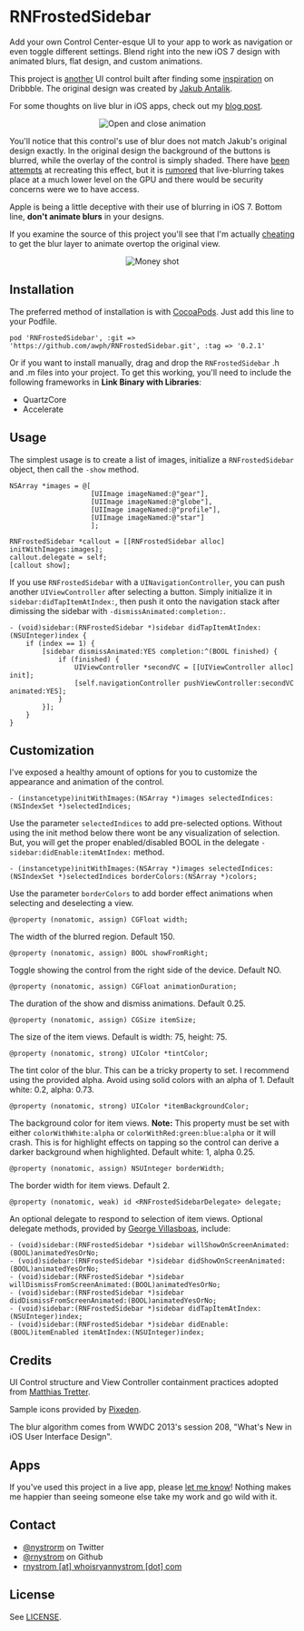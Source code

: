 RNFrostedSidebar
===========

Add your own Control Center-esque UI to your app to work as navigation or even toggle different settings. Blend right into the new iOS 7 design with animated blurs, flat design, and custom animations.

This project is [another](https://github.com/rnystrom/RNRippleTableView) UI control built after finding some [inspiration](http://dribbble.com/shots/1194205-Sidebar-calendar-animation) on Dribbble. The original design was created by [Jakub Antalik](http://dribbble.com/antalik/click?type=twitter).

For some thoughts on live blur in iOS apps, check out my [blog post](http://whoisryannystrom.com/2013/09/17/Live-blur-in-iOS7/).

<p align="center"><img title="Open and close animation" src="https://raw.github.com/rnystrom/RNFrostedMenu/master/images/open.gif"/></p>

You'll notice that this control's use of blur does not match Jakub's original design exactly. In the original design the background of the buttons is blurred, while the overlay of the control is simply shaded. There have [been](https://github.com/alexdrone/ios-realtimeblur) [attempts](https://github.com/JagCesar/iOS-blur) at recreating this effect, but it is [rumored](http://stackoverflow.com/a/17299759/940936) that live-blurring takes place at a much lower level on the GPU and there would be security concerns were we to have access.

Apple is being a little deceptive with their use of blurring in iOS 7. Bottom line, **don't animate blurs** in your designs.

If you examine the source of this project you'll see that I'm actually [cheating](https://github.com/rnystrom/RNFrostedSidebar/blob/master/RNFrostedSidebar.m#L371) to get the blur layer to animate overtop the original view.

<p align="center"><img title="Money shot" src="https://raw.github.com/rnystrom/RNFrostedMenu/master/images/click.gif"/></p>

## Installation ##

The preferred method of installation is with [CocoaPods](http://cocoapods.org/). Just add this line to your Podfile.

```
pod 'RNFrostedSidebar', :git => 'https://github.com/awph/RNFrostedSidebar.git', :tag => '0.2.1'
```

Or if you want to install manually, drag and drop the <code>RNFrostedSidebar</code> .h and .m files into your project. To get this working, you'll need to include the following frameworks in **Link Binary with Libraries**:

- QuartzCore
- Accelerate

## Usage ##

The simplest usage is to create a list of images, initialize a <code>RNFrostedSidebar</code> object, then call the <code>-show</code> method.

```objc
NSArray *images = @[
                    [UIImage imageNamed:@"gear"],
                    [UIImage imageNamed:@"globe"],
                    [UIImage imageNamed:@"profile"],
                    [UIImage imageNamed:@"star"]
                    ];

RNFrostedSidebar *callout = [[RNFrostedSidebar alloc] initWithImages:images];
callout.delegate = self;
[callout show];
```

If you use <code>RNFrostedSidebar</code> with a <code>UINavigationController</code>, you can push another <code>UIViewController</code> after selecting a button.
Simply initialize it in <code>sidebar:didTapItemAtIndex:</code>, then push it onto the navigation stack after dimissing the sidebar with <code>-dismissAnimated:completion:</code>.

```objc
- (void)sidebar:(RNFrostedSidebar *)sidebar didTapItemAtIndex:(NSUInteger)index {
    if (index == 1) {
        [sidebar dismissAnimated:YES completion:^(BOOL finished) {
            if (finished) {
                UIViewController *secondVC = [[UIViewController alloc] init];
                [self.navigationController pushViewController:secondVC animated:YES];
            }
        }];
    }
}
```

## Customization

I've exposed a healthy amount of options for you to customize the appearance and animation of the control.

```objc
- (instancetype)initWithImages:(NSArray *)images selectedIndices:(NSIndexSet *)selectedIndices;
```

Use the parameter <code>selectedIndices</code> to add pre-selected options. Without using the init method below there wont be any visualization of selection. But, you will get the proper enabled/disabled BOOL in the delegate <code>-sidebar:didEnable:itemAtIndex:</code> method.

```objc
- (instancetype)initWithImages:(NSArray *)images selectedIndices:(NSIndexSet *)selectedIndices borderColors:(NSArray *)colors;
```

Use the parameter <code>borderColors</code> to add border effect animations when selecting and deselecting a view.

```objc
@property (nonatomic, assign) CGFloat width;
```

The width of the blurred region. Default 150.

```objc
@property (nonatomic, assign) BOOL showFromRight;
```

Toggle showing the control from the right side of the device. Default NO.

```objc
@property (nonatomic, assign) CGFloat animationDuration;
```

The duration of the show and dismiss animations. Default 0.25.

```objc
@property (nonatomic, assign) CGSize itemSize;
```

The size of the item views. Default is width: 75, height: 75.

```objc
@property (nonatomic, strong) UIColor *tintColor;
```

The tint color of the blur. This can be a tricky property to set. I recommend using the provided alpha. Avoid using solid colors with an alpha of 1. Default white: 0.2, alpha: 0.73.

```objc
@property (nonatomic, strong) UIColor *itemBackgroundColor;
```

The background color for item views. **Note:** This property must be set with either <code>colorWithWhite:alpha</code> or <code>colorWithRed:green:blue:alpha</code> or it will crash. This is for highlight effects on tapping so the control can derive a darker background when highlighted. Default white: 1, alpha 0.25.

```objc
@property (nonatomic, assign) NSUInteger borderWidth;
```

The border width for item views. Default 2.

```objc
@property (nonatomic, weak) id <RNFrostedSidebarDelegate> delegate;
```

An optional delegate to respond to selection of item views. Optional delegate methods, provided by [George Villasboas](https://github.com/ghvillasboas), include:

```objc
- (void)sidebar:(RNFrostedSidebar *)sidebar willShowOnScreenAnimated:(BOOL)animatedYesOrNo;
- (void)sidebar:(RNFrostedSidebar *)sidebar didShowOnScreenAnimated:(BOOL)animatedYesOrNo;
- (void)sidebar:(RNFrostedSidebar *)sidebar willDismissFromScreenAnimated:(BOOL)animatedYesOrNo;
- (void)sidebar:(RNFrostedSidebar *)sidebar didDismissFromScreenAnimated:(BOOL)animatedYesOrNo;
- (void)sidebar:(RNFrostedSidebar *)sidebar didTapItemAtIndex:(NSUInteger)index;
- (void)sidebar:(RNFrostedSidebar *)sidebar didEnable:(BOOL)itemEnabled itemAtIndex:(NSUInteger)index;
```

## Credits

UI Control structure and View Controller containment practices adopted from [Matthias Tretter](https://github.com/myell0w).

Sample icons provided by [Pixeden](http://www.pixeden.com/media-icons/tab-bar-icons-ios-7-vol2).

The blur algorithm comes from WWDC 2013's session 208, "What's New in iOS User Interface Design".

## Apps

If you've used this project in a live app, please <a href="mailTo:rnystrom@whoisryannystrom.com">let me know</a>! Nothing makes me happier than seeing someone else take my work and go wild with it.

## Contact

* [@nystrorm](https://twitter.com/_ryannystrom) on Twitter
* [@rnystrom](https://github.com/rnystrom) on Github
* <a href="mailTo:rnystrom@whoisryannystrom.com">rnystrom [at] whoisryannystrom [dot] com</a>

## License

See [LICENSE](https://github.com/rnystrom/RNFrostedSidebar/blob/master/LICENSE).
